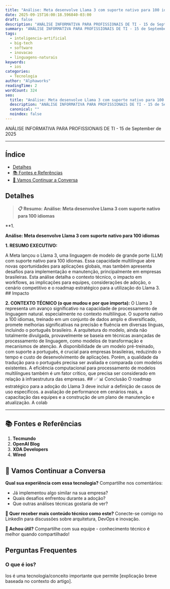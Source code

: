 ```yaml
---
title: "Análise: Meta desenvolve Llama 3 com suporte nativo para 100 idiomas"
date: 2025-09-15T16:00:18.596840-03:00
draft: false
description: "ANÁLISE INFORMATIVA PARA PROFISSIONAIS DE TI - 15 de September de 2025  ---... Leia mais sobre  e suas aplicações práticas."
summary: "ANÁLISE INFORMATIVA PARA PROFISSIONAIS DE TI - 15 de September de 2025  ---... Leia mais sobre  e suas aplicações práticas."
tags:
  - inteligencia-artificial
  - big-tech
  - software
  - inovacao
  - linguagens-naturais
keywords:
  - ios
categories:
  - Tecnologia
author: "Alphaworks"
readingTime: 2
wordCount: 324
seo:
  title: "Análise: Meta desenvolve Llama 3 com suporte nativo para 100 idiomas"
  description: "ANÁLISE INFORMATIVA PARA PROFISSIONAIS DE TI - 15 de September de 2025  ---... Leia mais sobre  e suas aplicações práticas."
  canonical: ""
  noindex: false
---
```


ANÁLISE INFORMATIVA PARA PROFISSIONAIS DE TI - 15 de September de 2025

---



## Índice

- [Detalhes](#detalhes)
- [📚 Fontes e Referências](#📚-fontes-e-referências)
- [💬 Vamos Continuar a Conversa](#💬-vamos-continuar-a-conversa)

## Detalhes

> **📋 Resumo:** 
**Análise: Meta desenvolve Llama 3 com suporte nativo para 100 idiomas**

**1.

**Análise: Meta desenvolve Llama 3 com suporte nativo para 100 idiomas**

**1. RESUMO EXECUTIVO:**

A Meta lançou o Llama 3, uma linguagem de modelo de grande porte (LLM) com suporte nativo para 100 idiomas. Essa capacidade multilíngue abre novas oportunidades para aplicações globais, mas também apresenta desafios para implementação e manutenção, principalmente em empresas brasileiras. Esta análise detalha o contexto técnico, o impacto em workflows, as implicações para equipes, considerações de adoção, o cenário competitivo e o roadmap estratégico para a utilização do Llama 3. ## Impacto

**2. CONTEXTO TÉCNICO (o que mudou e por que importa):** O Llama 3 representa um avanço significativo na capacidade de processamento de linguagem natural. especialmente no contexto multilíngue. O suporte nativo a 100 idiomas, treinado em um conjunto de dados amplo e diversificado, promete melhorias significativas na precisão e fluência em diversas línguas, incluindo o português brasileiro. A arquitetura do modelo, ainda não totalmente divulgada, provavelmente se baseia em técnicas avançadas de processamento de linguagem, como modelos de transformação e mecanismos de atenção. A disponibilidade de um modelo pré-treinado, com suporte a português, é crucial para empresas brasileiras, reduzindo o tempo e custo de desenvolvimento de aplicações. Porém, a qualidade da tradução para o português precisa ser avaliada e comparada com modelos existentes. A eficiência computacional para processamento de modelos multilíngues também é um fator crítico, que precisa ser considerado em relação à infraestrutura das empresas. ## ✅ 📊 Conclusão O roadmap estratégico para a adoção do Llama 3 deve incluir a definição de casos de uso específicos. a avaliação de performance em cenários reais, a capacitação das equipes e a construção de um plano de manutenção e atualização. A colab

---

## 📚 Fontes e Referências

1. **Tecmundo**
2. **OpenAI Blog**
3. **XDA Developers**
4. **Wired**

## 💬 Vamos Continuar a Conversa

**Qual sua experiência com essa tecnologia?** Compartilhe nos comentários:
- Já implementou algo similar na sua empresa?
- Quais desafios enfrentou durante a adoção?
- Que outras análises técnicas gostaria de ver?

**📧 Quer receber mais conteúdo técnico como este?** 
Conecte-se comigo no LinkedIn para discussões sobre arquitetura, DevOps e inovação.

**🔄 Achou útil?** Compartilhe com sua equipe - conhecimento técnico é melhor quando compartilhado!


## Perguntas Frequentes

### O que é ios?

Ios é uma tecnologia/conceito importante que permite [explicação breve baseada no contexto do artigo].

